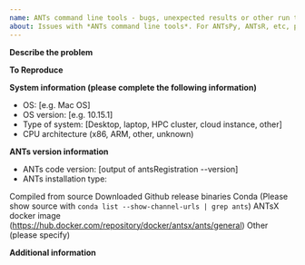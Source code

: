 ```yaml
---
name: ANTs command line tools - bugs, unexpected results or other run time problems
about: Issues with *ANTs command line tools*. For ANTsPy, ANTsR, etc, please find the correct repository at the link below.
---
```


<!--
Text in these brackets are comments, and won't be visible when you submit your
issue. Please read before submitting.

Before opening an issue, please check the ANTs wiki and existing issues. The
ANTs Wiki is at:

https://github.com/ANTsX/ANTs/wiki

The main Github search bar can search issues and wikis simultaneously. Type 
search times and select "In this repository".

If you find related issues but still have questions, you can open a new issue
and reference them with #number. Eg, "This is similar to #1234, but my data..."
-->

**Describe the problem**
<!-- Brief description of the problem. -->


**To Reproduce**
<!--
Steps to reproduce the problem. The majority of issues with ANTs are specific to
the data, so uploading example data will make it much easier to provide help. If
it is impossible to share the data in question, attempting to reproduce the
problem with other public data is helpful.

Even if you can't share data, please include:

 * The exact command line as it was run. Please run all commands with
   verbose output where possible. If your command takes a long time, please try
   to produce a faster example that still shows the problem (eg, by running
   fewer iterations).

 * The full verbose output printed to the terminal when you run the command. If
   this is very long, please save in a text file and upload as an attachment.

If uploading data as an attachment, please try to minimize the file size by
compressing, downsampling or otherwise creating smaller images that demonstrate
the problem.
-->

**System information (please complete the following information)**
<!--
Many issues are specific to a particular system. Please include all information
about your computing environment.
-->

 - OS: [e.g. Mac OS]
 - OS version: [e.g. 10.15.1]
 - Type of system: [Desktop, laptop, HPC cluster, cloud instance,
   other]
 - CPU architecture (x86, ARM, other, unknown)

<!--
   If you are building inside a virtual machine, container, Cygwin,
   Windows Subsystem for Linux, or other non-native environment, please
   let us know and include details of both the virtual Linux and the
   host OS.
-->

**ANTs version information**
 - ANTs code version: [output of antsRegistration --version]
 - ANTs installation type: 
<!-- Select one, delete the rest -->
Compiled from source
Downloaded Github release binaries
Conda (Please show source with `conda list --show-channel-urls | grep ants`)
ANTsX docker image (https://hub.docker.com/repository/docker/antsx/ants/general)
Other (please specify)


**Additional information**
<!--
Any other information that might help solve the problem. If you cannot share
data to reproduce the problem, relevant information (such as image headers
printed with PrintHeader) can help.
-->
